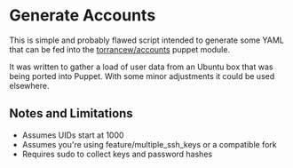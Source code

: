 # Generate Accounts

This is simple and probably flawed script intended to generate some YAML that can be fed into the [torrancew/accounts](https://forge.puppet.com/torrancew/account) puppet module.

It was written to gather a load of user data from an Ubuntu box that was being ported into Puppet. With some minor adjustments it could be used elsewhere.

## Notes and Limitations

* Assumes UIDs start at 1000
* Assumes you're using feature/multiple_ssh_keys or a compatible fork
* Requires sudo to collect keys and password hashes
